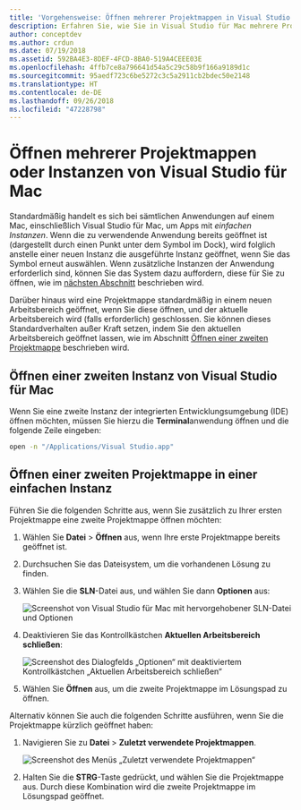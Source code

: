```yaml
---
title: 'Vorgehensweise: Öffnen mehrerer Projektmappen in Visual Studio für Mac'
description: Erfahren Sie, wie Sie in Visual Studio für Mac mehrere Projektmappen und mehrere Instanzen der Anwendung öffnen.
author: conceptdev
ms.author: crdun
ms.date: 07/19/2018
ms.assetid: 592BA4E3-8DEF-4FCD-8BA0-519A4CEEE03E
ms.openlocfilehash: 4ffb7ce8a796641d54a5c29c58b9f166a9189d1c
ms.sourcegitcommit: 95aedf723c6be5272c3c5a2911cb2bdec50e2148
ms.translationtype: HT
ms.contentlocale: de-DE
ms.lasthandoff: 09/26/2018
ms.locfileid: "47228798"
---
```

# <a name="open-multiple-solutions-or-instances-of-visual-studio-for-mac"></a>Öffnen mehrerer Projektmappen oder Instanzen von Visual Studio für Mac

Standardmäßig handelt es sich bei sämtlichen Anwendungen auf einem Mac, einschließlich Visual Studio für Mac, um Apps mit _einfachen Instanzen_. Wenn die zu verwendende Anwendung bereits geöffnet ist (dargestellt durch einen Punkt unter dem Symbol im Dock), wird folglich anstelle einer neuen Instanz die ausgeführte Instanz geöffnet, wenn Sie das Symbol erneut auswählen.  Wenn zusätzliche Instanzen der Anwendung erforderlich sind, können Sie das System dazu auffordern, diese für Sie zu öffnen, wie im [nächsten Abschnitt](#open-a-second-instance-of-visual-studio-for-mac) beschrieben wird.

Darüber hinaus wird eine Projektmappe standardmäßig in einem neuen Arbeitsbereich geöffnet, wenn Sie diese öffnen, und der aktuelle Arbeitsbereich wird (falls erforderlich) geschlossen. Sie können dieses Standardverhalten außer Kraft setzen, indem Sie den aktuellen Arbeitsbereich geöffnet lassen, wie im Abschnitt [Öffnen einer zweiten Projektmappe](#open-a-second-solution-inside-a-single-instance) beschrieben wird.

## <a name="open-a-second-instance-of-visual-studio-for-mac"></a>Öffnen einer zweiten Instanz von Visual Studio für Mac

Wenn Sie eine zweite Instanz der integrierten Entwicklungsumgebung (IDE) öffnen möchten, müssen Sie hierzu die **Terminal**anwendung öffnen und die folgende Zeile eingeben:

```bash
open -n "/Applications/Visual Studio.app"
```

## <a name="open-a-second-solution-inside-a-single-instance"></a>Öffnen einer zweiten Projektmappe in einer einfachen Instanz

Führen Sie die folgenden Schritte aus, wenn Sie zusätzlich zu Ihrer ersten Projektmappe eine zweite Projektmappe öffnen möchten:

1. Wählen Sie **Datei** > **Öffnen** aus, wenn Ihre erste Projektmappe bereits geöffnet ist.
2. Durchsuchen Sie das Dateisystem, um die vorhandenen Lösung zu finden.
3. Wählen Sie die **SLN**-Datei aus, und wählen Sie dann **Optionen** aus:
    
    ![Screenshot von Visual Studio für Mac mit hervorgehobener SLN-Datei und Optionen](media/open-multiple-solutions-image3.png)
4. Deaktivieren Sie das Kontrollkästchen **Aktuellen Arbeitsbereich schließen**:

    ![Screenshot des Dialogfelds „Optionen“ mit deaktiviertem Kontrollkästchen „Aktuellen Arbeitsbereich schließen“](media/open-multiple-solutions-image1.png)

1. Wählen Sie **Öffnen** aus, um die zweite Projektmappe im Lösungspad zu öffnen.

Alternativ können Sie auch die folgenden Schritte ausführen, wenn Sie die Projektmappe kürzlich geöffnet haben:

1. Navigieren Sie zu **Datei** > **Zuletzt verwendete Projektmappen**.

    ![Screenshot des Menüs „Zuletzt verwendete Projektmappen“](media/open-multiple-solutions-image2.png)

1. Halten Sie die **STRG**-Taste gedrückt, und wählen Sie die Projektmappe aus. Durch diese Kombination wird die zweite Projektmappe im Lösungspad geöffnet.

